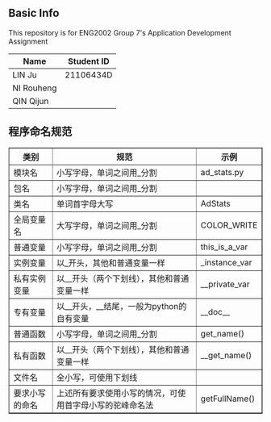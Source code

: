 ## Basic Info
This repository is for ENG2002 Group 7's Application Development Assignment

| Name       | Student ID |
|------------|------------|
| LIN Ju     | 21106434D  |
| NI Rouheng |            |
| QIN Qijun  |            |

## 程序命名规范

<table border="1" cellpadding="1" cellspacing="1"><tbody><tr><th>类别</th><th>规范</th><th>示例</th></tr><tr><td>模块名</td><td>小写字母，单词之间用_分割</td><td>ad_stats.py</td></tr><tr><td>包名</td><td>小写字母，单词之间用_分割</td><td>&nbsp;</td></tr><tr><td>类名</td><td>单词首字母大写</td><td>AdStats</td></tr><tr><td>全局变量名</td><td>大写字母，单词之间用_分割</td><td>COLOR_WRITE</td></tr><tr><td>普通变量</td><td>小写字母，单词之间用_分割</td><td>this_is_a_var</td></tr><tr><td>实例变量</td><td>以_开头，其他和普通变量一样</td><td>_instance_var</td></tr><tr><td>私有实例变量</td><td>以__开头（两个下划线），其他和普通变量一样</td><td>__private_var</td></tr><tr><td>专有变量</td><td>以__开头，__结尾，一般为python的自有变量</td><td>__doc__</td></tr><tr><td>普通函数</td><td>小写字母，单词之间用_分割</td><td>get_name()</td></tr><tr><td>私有函数</td><td>以__开头（两个下划线），其他和普通变量一样</td><td>__get_name()</td></tr><tr><td>文件名</td><td>全小写，可使用下划线</td><td>&nbsp;</td></tr><tr><td>要求小写的命名</td><td>上述所有要求使用小写的情况，可使用首字母小写的驼峰命名法</td><td>getFullName()</td></tr></tbody></table>
